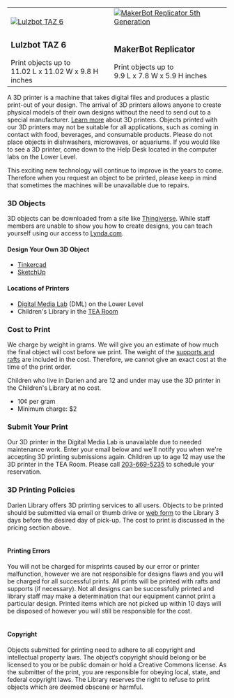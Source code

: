 <div class="table-responsive">
  <table class="table">
   <tbody>
      <tr>
         <td style="vertical-align:bottom">
            <a href="https://dar.to/2s9jZ4z"><img class="img-responsive" alt="Lulzbot TAZ 6" title="Lulzbot TAZ 6 Credit: Lulzbot®" src="/uploads/equipment/lulzbot_TAZ.jpg" /></a>
         </td>
         <td style="vertical-align:bottom">
            <a href="https://dar.to/2s9sUmC"><img class="img-responsive" alt="MakerBot Replicator 5th Generation" title="MakerBot Replicator 5th Generation Credit: MakerBot®" src="/uploads/equipment/makerbot_replicator.gif" /></a>
         </td>
      </tr>
      <tr>
         <td>
            <h3>Lulzbot TAZ 6</h3>
         Print objects up to
         <br />
         11.02 L x 11.02 W x 9.8 H inches
         </td>
         <td>
            <h3>MakerBot Replicator</h3>
         Print objects up to
         <br /> 
         9.9 L x 7.8 W x 5.9 H inches
      </td>
      </tr>
   </tbody>
  </table>
</div>

<div class="margin-bottom-20"></div>

A 3D printer is a machine that takes digital files and produces a plastic print-out of your design. The arrival of 3D printers allows anyone to create physical models of their own designs without the need to send out to a special manufacturer. [Learn more](http://www.3dprinter.net/reference/what-is-3d-printing "Learn more about 3D Printers") about 3D printers. Objects printed with our 3D printers may not be suitable for all applications, such as coming in contact with food, beverages, and consumable products. Please do not place objects in dishwashers, microwaves, or aquariums. If you would like to see a 3D printer, come down to the Help Desk located in the computer labs on the Lower Level.

This exciting new technology will continue to improve in the years to come. Therefore when you request an object to be printed, please keep in mind that sometimes the machines will be unavailable due to repairs.

<div class="margin-bottom-30"></div>

<div class="row">

<div class="col-md-4">

### 3D Objects

3D objects can be downloaded from a site like [Thingiverse](http://thingiverse.com "Thingiverse"). While staff members are unable to show you how to create designs, you can teach yourself using our access to [Lynda.com](https://www.lynda.com/portal/sip?org=darienlibrary.org "Lynda.com").

#### Design Your Own 3D Object

* [Tinkercad](http://tinkercad.com/ "Tinkercad")
* [SketchUp](http://www.sketchup.com/ "Sketch")


#### Locations of Printers

* [Digital Media Lab](/dml "Digital Media Lab") (DML) on the Lower Level
* Children's Library in the [TEA Room](/tearoom "TEA Room") 
</div>

<div class="col-md-4">

### Cost to Print

We charge by weight in grams. We will give you an estimate of how much the final object will cost before we print. The weight of the [supports and rafts](https://www.simplify3d.com/support/tutorials/rafts-skirts-and-brims/ "Supports and rafts") are included in the cost. Therefore, we cannot give an exact cost at the time of the print order. 

Children who live in Darien and are 12 and under may use the 3D printer in the Children's Library at no cost.

* 10¢ per gram
* Minimum charge: $2

</div>
<div class="col-md-4">

### Submit Your Print

Our 3D printer in the Digital Media Lab is unavailable due to needed maintenance work. Enter your email below and we'll notify you when we're accepting 3D printing submissions again. Children up to age 12 may use the 3D printer in the TEA Room. Please call [203-669-5235](tel:2036695235) to schedule your reservation.
<script type="text/javascript" src="https://form.jotform.com/jsform/80075731679161"></script>
</div>
</div>
<div class="margin-bottom-30"></div>

### 3D Printing Policies
Darien Library offers 3D printing services to all users. Objects to be printed should be submitted via email or thumb drive or [web form](/3D-print-request "Web form") to the Library 3 days before the desired day of pick-up. The cost to print is discussed in the pricing section above.
<br />
<br />

#### Printing Errors    
You will not be charged for misprints caused by our error or printer malfunction, however we are not responsible for designs flaws and you will be charged for all successful prints. All prints will be printed with rafts and supports (if necessary).  Not all designs can be successfully printed and library staff may make a determination that our equipment cannot print a particular design. Printed items which are not picked up within 10 days will be disposed of however you will still be responsible for the cost.
<br />
<br />

#### Copyright    
Objects submitted for printing need to adhere to all copyright and intellectual property laws. The object’s copyright should belong or be licensed to you or be public domain or hold a Creative Commons license. As the submitter of the print, you are responsible for obeying local, state, and federal copyright laws. The Library reserves the right to refuse to print objects which are deemed obscene or harmful.

<div class="margin-bottom-20"></div>